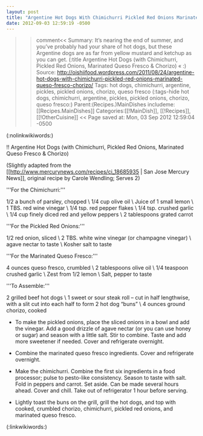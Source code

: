 ```yaml
---
layout: post
title: "Argentine Hot Dogs With Chimichurri Pickled Red Onions Marinated Queso Fresco Chorizo20120903125904"
date: 2012-09-03 12:59:19 -0500
---
```

>>comment<<
Summary: It&#8217;s nearing the end of summer, and you&#8217;ve probably had your share of hot dogs, but these Argentine dogs are as far from yellow mustard and ketchup as you can get.
(:title Argentine Hot Dogs (with Chimichurri, Pickled Red Onions, Marinated Queso Fresco &amp; Chorizo) &laquo; :)
Source: http://oishiifood.wordpress.com/2011/08/24/argentine-hot-dogs-with-chimichurri-pickled-red-onions-marinated-queso-fresco-chorizo/
Tags: hot dogs, chimichurri, argentine, pickles, pickled onions, chorizo, queso fresco
(:tags-hide hot dogs, chimichurri, argentine, pickles, pickled onions, chorizo, queso fresco:)
Parent:(Recipes.)MainDishes
includeme:[[Recipes.MainDishes]]
Categories:[[!MainDish]], [[!Recipes]], [[!OtherCuisine]]
>><<
Page saved at: Mon, 03 Sep 2012 12:59:04 -0500


(:nolinkwikiwords:)

!! Argentine Hot Dogs (with Chimichurri, Pickled Red Onions, Marinated Queso Fresco &amp;&nbsp;Chorizo)

(Slightly adapted from the [[http://www.mercurynews.com/recipes/ci_18685935 | San Jose Mercury News]], original recipe by Carole Wendling; Serves 2)

'''For the Chimichurri:'''

1/2 a bunch of parsley, chopped \\
1/4 cup olive oil \\
Juice of 1 small lemon \\
1 TBS. red wine vinegar \\
1/4 tsp. red pepper flakes \\
1/4 tsp. crushed garlic \\
1/4 cup finely diced red and yellow peppers \\
2 tablespoons grated carrot

'''For the Pickled Red Onions:'''

1/2 red onion, sliced \\
2 TBS. white wine vinegar (or champagne vinegar) \\
agave nectar to taste \\
Kosher salt to taste

'''For the Marinated Queso Fresco:'''

4 ounces queso fresco, crumbled \\
2 tablespoons olive oil \\
1/4 teaspoon crushed garlic \\
Zest from 1/2 lemon \\
Salt, pepper to taste

'''To Assemble:'''

2 grilled beef hot dogs \\
1 sweet or sour steak roll &ndash; cut in half lengthwise, with a slit cut into each half to form 2 hot dog &ldquo;buns&rdquo; \\
4 ounces ground chorizo, cooked


* To make the pickled onions, place the sliced onions in a bowl and add the vinegar. Add a good drizzle of agave nectar (or you can use honey or sugar) and season with a little salt. Stir to combine. Taste and add more sweetener if needed. Cover and refrigerate overnight.

* Combine the marinated queso fresco ingredients. Cover and refrigerate overnight.

* Make the chimichurri. Combine the first six ingredients in a food processor; pulse to pesto-like consistency. Season to taste with salt. Fold in peppers and carrot. Set aside. Can be made several hours ahead. Cover and chill. Take out of refrigerator 1 hour before serving.

* Lightly toast the buns on the grill, grill the hot dogs, and top with cooked, crumbled chorizo, chimichurri, pickled red onions, and marinated queso fresco.

(:linkwikiwords:)

